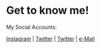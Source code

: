 # Get to know me!
My Social Accounts:

[Instagram](https://instagram.com/dogukanatakul) | [Twitter](https://twitter.com/dogukanatakul) | [Twitter](https://twitter.com/dogukanatakul) | [e-Mail](mailto:dogukan@aiproje.com)
